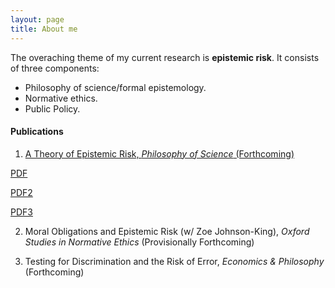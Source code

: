 ```yaml
---
layout: page
title: About me
---
```


The overaching theme of my current research is **epistemic risk**. It consists of three components:
  - Philosophy of science/formal epistemology. 
  - Normative ethics. 
  - Public Policy. 

#### Publications 

  1. [A Theory of Epistemic Risk, _Philosophy of Science_ (Forthcoming)](_research/aac.pdf)
  
  [PDF](/_research/aac.pdf )
  
  [PDF2](test.pdf)
  
  [PDF3](research/babic_ter.pdf)
  
  2. Moral Obligations and Epistemic Risk (w/ Zoe Johnson-King), _Oxford Studies in Normative Ethics_ (Provisionally Forthcoming) 
  
  3. Testing for Discrimination and the Risk of Error, _Economics & Philosophy_ (Forthcoming)
